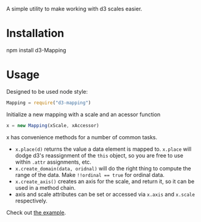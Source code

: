 A simple utility to make working with d3 scales easier.

# Installation #

npm install d3-Mapping

# Usage #

Designed to be used node style:

```js
Mapping = require("d3-mapping")
```

Initialize a new mapping with a scale and an acessor function

```js
x = new Mapping(xScale, xAccessor)

```

x has convenience methods for a number of common tasks.


- `x.place(d)` returns the value a data element is mapped to. `x.place` will
  dodge d3's reassignment of the `this` object, so you are free to use within
  `.attr` assignments, etc.
- `x.create_domain(data, oridnal)`  will do the right thing to compute the range of the
  data. Make `!!ordinal == true` for ordinal data.
- `x.create_axis()` creates an axis for the scale, and return it, so it can be
  used in a method chain.
- axis and scale attributes can be set or accessed via `x.axis` and `x.scale`
  respectively.

Check out [the example](./example).
